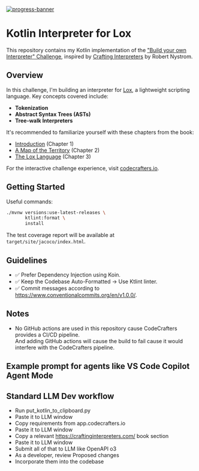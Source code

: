 [![progress-banner](https://backend.codecrafters.io/progress/interpreter/2af86dd6-03ef-4a23-8c5b-de136419a078)](https://app.codecrafters.io/users/codecrafters-bot?r=2qF)

# Kotlin Interpreter for Lox

This repository contains my Kotlin implementation of the ["Build your own Interpreter" Challenge](https://app.codecrafters.io/courses/interpreter/overview), inspired by [Crafting Interpreters](https://craftinginterpreters.com/) by Robert Nystrom.

## Overview
In this challenge, I'm building an interpreter for [Lox](https://craftinginterpreters.com/the-lox-language.html), a lightweight scripting language. Key concepts covered include:

- **Tokenization**
- **Abstract Syntax Trees (ASTs)**
- **Tree-walk Interpreters**

It's recommended to familiarize yourself with these chapters from the book:

- [Introduction](https://craftinginterpreters.com/introduction.html) (Chapter 1)
- [A Map of the Territory](https://craftinginterpreters.com/a-map-of-the-territory.html) (Chapter 2)
- [The Lox Language](https://craftinginterpreters.com/the-lox-language.html) (Chapter 3)

For the interactive challenge experience, visit [codecrafters.io](https://codecrafters.io).

## Getting Started

Useful commands:

```bash
./mvnw versions:use-latest-releases \
       ktlint:format \
       install
```

The test coverage report will be available at `target/site/jacoco/index.html`.

## Guidelines

- ✅ Prefer Dependency Injection using Koin.
- ✅ Keep the Codebase Auto-Formatted → Use Ktlint linter.
- ✅ Commit messages according to https://www.conventionalcommits.org/en/v1.0.0/.

## Notes
- No GitHub actions are used in this repository cause CodeCrafters provides a CI/CD pipeline. \
And adding GitHub actions will cause the build to fail cause it would interfere with the CodeCrafters pipeline.

## Example prompt for agents like VS Code Copilot Agent Mode

## Standard LLM Dev workflow
- Run put_kotlin_to_clipboard.py
- Paste it to LLM window
- Copy requirements from app.codecrafters.io
- Paste it to LLM window
- Copy a relevant https://craftinginterpreters.com/ book section
- Paste it to LLM window
- Submit all of that to LLM like OpenAPI o3
- As a developer, review Proposed changes
- Incorporate them into the codebase
